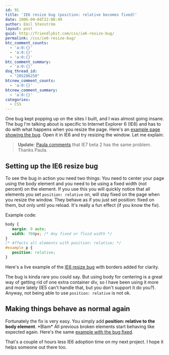 ```yaml
---
id: 91
title: 'IE6 resize bug (position: relative becomes fixed)'
date: 2006-09-04T22:08:49
author: Emil Stenström
layout: post
guid: http://friendlybit.com/css/ie6-resize-bug/
permalink: /css/ie6-resize-bug/
btc_comment_counts:
  - 'a:0:{}'
  - 'a:0:{}'
  - 'a:0:{}'
btc_comment_summary:
  - 'a:0:{}'
dsq_thread_id:
  - "205286259"
btcnew_comment_counts:
  - 'a:0:{}'
btcnew_comment_summary:
  - 'a:0:{}'
categories:
  - CSS
---
```

One bug kept popping up on the sites I built, and I was almost going insane. The bug I'm talking about is specific to Internet Explorer 6 (IE6) and has to do with what happens when you resize the page. Here's an [example page showing the bug](/files/ie6resizebug/). Open it in IE6 and try resizing the window. Let me explain:

> **Update**: [Paula comments](/css/ie6-resize-bug/#comment-4551) that IE7 beta 2 has the same problem. Thanks Paula.

## Setting up the IE6 resize bug

To see the bug in action you need two things: You need to center your page using the body element and you need to be using a fixed width (not percent) on the element. If you use this you will quickly notice that all elements you set `position: relative` on, will stay fixed on the page when you resize the window. They behave as if you just set position: fixed on them, but only until you reload. It's really a fun effect (if you know the fix).

Example code:

```css
body {
   margin: 0 auto;
   width: 760px; /* Any fixed or fluid width */
}
/* Affects all elements with position: relative; */
#example p {
   position: relative;
}
```

Here's a live example of the [IE6 resize bug](/files/ie6resizebug/) with borders added for clarity.

The bug is kinda rare you could say. But using body for centering is a great way of getting rid of one extra container div, so I have been using it more and more lately (IE5 can't handle that, but you don't support it do you?). Anyway, not being able to use `position: relative` is not ok.

## Making things behave as normal again

Fortunately the fix is very easy. You simply add **position: relative to the body element**. \*Blam\* All previous broken elements start behaving like expected again. Here's the same [example with the bug fixed](/files/ie6resizebug/fixed.html).

That's a couple of hours less IE6 adoption time on my next project. I hope it helps someone out there too.
